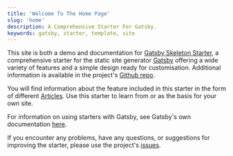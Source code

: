 ```yaml
---
title: 'Welcome To The Home Page'
slug: 'home'
description: A Comprehensive Starter For Gatsby.
keywords: gatsby, starter, template, site
---
```


This site is both a demo and documentation for
[Gatsby Skeleton Starter](https://github.com/Undistraction/gatsby-starter-skeleton),
a comprehensive starter for the static site generator
[Gatsby](https://www.gatsbyjs.org/) offering a wide variety of features and a
simple design ready for customisation. Additional information is available in
the project's
[Github repo](https://github.com/Undistraction/gatsby-starter-skeleton).

You will find information about the feature included in this starter in the form
of different [Articles](articles). Use this starter to learn from or as the
basis for your own site.

For information on using starters with Gatsby, see Gatsby's own documentation
[here](https://www.gatsbyjs.org/docs/gatsby-starters/#gatsby-starters).

If you encounter any problems, have any questions, or suggestions for improving
the starter, please use the project's
[issues](https://github.com/Undistraction/gatsby-starter-skeleton/issues).
